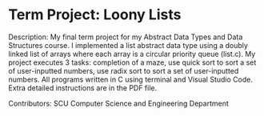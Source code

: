 # Term Project: Loony Lists
Description: My final term project for my Abstract Data Types and Data Structures course. I implemented a list abstract data type using a doubly linked list of arrays where each array is a circular priority queue (list.c). My project executes 3 tasks: completion of a maze, use quick sort to sort a set of user-inputted numbers, use radix sort to sort a set of user-inputted numbers. All programs written in C using terminal and Visual Studio Code. Extra detailed instructions are in the PDF file.

Contributors: SCU Computer Science and Engineering Department
